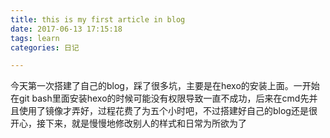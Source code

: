 ```yaml
---
title: this is my first article in blog
date: 2017-06-13 17:15:18
tags: learn
categories: 日记

---
```

   <tr>
    今天第一次搭建了自己的blog，踩了很多坑，主要是在hexo的安装上面。一开始在git bash里面安装hexo的时候可能没有权限导致一直不成功，后来在cmd先并且使用了镜像才弄好，过程花费了为五个小时吧，不过搭建好自己的blog还是很开心，接下来，就是慢慢地修改别人的样式和日常为所欲为了
   </tr> 
